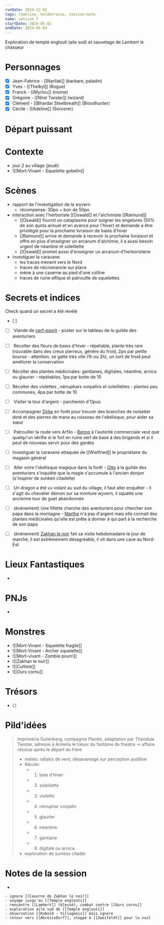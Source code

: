 ```yaml
---
runDate: 2023-12-02
tags: timeline, heldenreise, session-note
name: session 7
startDate: 2024-05-02
endDate: 2024-05-03
---
```


<span 
	  class='ob-timelines' 
	  data-date='2024-05-02-00' 
	  data-title='Session 7' 
	  data-class='green' 
	  data-type='range' 
	  data-end='2024-05-03-00'> 
	Exploration de temple englouti (aile sud) et sauvetage de Lambert le chasseur
</span>


# Personnages
- [x]  Jean-Fabrice -  [[Narllak]] (barbare, paladin)
- [x] Yves - [[Thelkyl]] (Rogue)
- [x] Franck - [[Myrlou]] (moine)
- [x] Grégoire - [[Nirel Twister]] (wizard)
- [x] Clément - [[Bhardar Steelbreath]] (Bloodhunter)
- [x] Cécile - [[Adeline]] (Sorcerer)

# Départ puissant


# Contexte
- jour 2 au village (jeudi)
-  ![[Mort-Vivant - Squelette gobelin]]


# Scènes
- rapport de l'investigation de la wyvern
	- récompense: 30po + bon de 50po
- interaction avec l'herboriste [[Oswald]] et l'alchimiste [[Raimund]]
	- [[Oswald]] fournit un cataplasme pour soigner les engelures (50% de son quota annuel et en avance pour l'hiver) et demande a être privilégié pour la prochaine livraison de baies d'hiver
	- [[Raimund]] arrive et demande à recevoir la prochaine livraison et offre en plus d'enseigner un arcanum d'alchimie, il a aussi besoin urgent de néantine et soleillette
	- [[Oswald]] promet aussi d'enseigner un arcanum d'herboristerie
- investiguer la caravane
	- les traces mènent vers le Nord
	- traces de nécromancie sur place
	- mène à une caverne au pied d'une colline
	- traces de ruine elfique et patrouille de squelettes

# Secrets et indices
Check quand un secret a été révélé
- [ ] 
- [ ]  Viande de [cerf-esprit](app://obsidian.md/cerf-esprit) - poster sur le tableau de la guilde des aventuriers
- [ ]  Récolter des fleurs de baies d'hiver - répétable, plante très rare trouvable dans des creux pierreux, génère du froid, 2po par petite bourse - attention, se gatte très vite (1h ou 2h), un sort de froid peut améliorer la conservation
- [ ] Récolter des plantes médicinales: gentianes, digitales, néantine, arnica ou glaurier - répétables, 1pa par botte de 15
- [ ] Récolter des violettes , nénuphars vorpalins et soleillettes - plantes peu communes, 4pa par botte de 10
- [ ]  Visiter la tour d'argent - parchemin d'Opus
- [ ] Accompagner [Dirke](app://obsidian.md/Dirke) en forêt pour trouver des branches de noisetier doré et des pierres de mana au ruisseau de l'obélisque, pour aider sa sœur
- [ ]  Patrouiller la route vers Arfilo - [Benno](app://obsidian.md/Benno) à l'autorité commerciale veut que quelqu'un vérifie si le fort en ruine sert de base à des brigands et si il peut de nouveau servir pour des gardes
- [ ] Investiguer la caravane attaquée de [[Wielfried]] le propriétaire du magasin général
- [ ]  Aller voire l'obélisque magique dans la forêt - [Otto](app://obsidian.md/Otto) à la guilde des aventuriers s'inquiète que la magie s'accumule à l'ancien donjon (s'inspirer de sunken citadelle)
- [ ]  Un dragon a été vu volant au sud du village, il faut aller enquêter - il s'agit du chevalier démon sur sa monture wyvern, il squatte une ancienne tour de guet abandonnée
- [ ]  (évènement) Une fillette cherche des aventuriers pour chercher son papa dans la montagne - [Marthe](app://obsidian.md/Marthe) n'a pas d'argent mais elle connait des plantes médicinales qu'elle est prête à donner à qui part à la recherche de son papa
- [ ]  (évènement) [Zakhan le noir](app://obsidian.md/Zakhan%20le%20noir) fait sa visite hebdomadaire le jour de marché, il est extrêmement désagréable, il vit dans une cave au Nord-Est


# Lieux Fantastiques
- 

# PNJs
- 

# Monstres
- ![[Mort-Vivant - Squelette fragile]]
- ![[Mort-Vivant - Archer squelette]]
- ![[Mort-vivant - Zombie pourri]]
- ![[Zakhan le noir]]
- ![[Cultiste]]
- ![[Ours cornu]]


# Trésors
- [ ]


# Pild'idées
> Imprimerie Gutenberg, compagnie Plantin, adaptation par Théodule Twister, adresse à Armelia
>  le trésor du fantôme du théatre -> affaire résolue après le départ du frère
>  - météo: rafales de vent, désavantage sur perception auditive
>  - Récole:
> 	 - 1. baie d'hiver
> 	 - 2. soleillette
> 	 - 3. violette
> 	 - 4. nénuphar vorpalin
> 	 - 5. glaurier
> 	 - 6. néantine
> 	 - 7. gantiane
> 	 - 8. digitale ou arnica
> - exploration de sunless citadel

# Notes de la session
- 
```
- ignore [[Caverne de Zakhan le noir]]
- voyage jusqu'au [[Temple englouti]]
- rencontre [[Lambert]] (blessé), combat contre [[Ours cornu]]
- exploration aile sud de [[Temple englouti]]
- observation [[Kobold - Villageois]] mais ignore
- retour vers [[AbreissDorf]], stoppe à [[Zweifeldt]] pour la nuit
```


